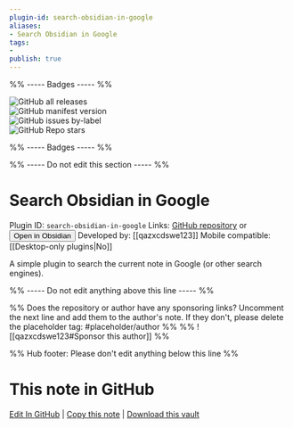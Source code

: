 ```yaml
---
plugin-id: search-obsidian-in-google
aliases:
- Search Obsidian in Google
tags: 
- 
publish: true
---
```


%% ----- Badges ----- %%

![GitHub all releases](https://img.shields.io/github/downloads/qazxcdswe123/search-obsidian-in-google/total?color=573E7A&logo=github&style=for-the-badge)   
![GitHub manifest version](https://img.shields.io/github/manifest-json/v/qazxcdswe123/search-obsidian-in-google?color=573E7A&logo=github&style=for-the-badge)   
![GitHub issues by-label](https://img.shields.io/github/issues/qazxcdswe123/search-obsidian-in-google/help%20wanted?color=573E7A&logo=github&style=for-the-badge)   
![GitHub Repo stars](https://img.shields.io/github/stars/qazxcdswe123/search-obsidian-in-google?color=573E7A&logo=github&style=for-the-badge)

%% ----- Badges ----- %%

%% ----- Do not edit this section ----- %%

# Search Obsidian in Google

Plugin ID: `search-obsidian-in-google`
Links: [GitHub repository](https://github.com/qazxcdswe123/search-obsidian-in-google) or [<button id=HH>Open in Obsidian</button>](obsidian://show-plugin?id=search-obsidian-in-google)
Developed by: [[qazxcdswe123]]
Mobile compatible: [[Desktop-only plugins|No]]

A simple plugin to search the current note in Google (or other search engines).

%% ----- Do not edit anything above this line ----- %% 

%% Does the repository or author have any sponsoring links? Uncomment the next line and add them to the author's note. If they don't, please delete the placeholder tag: #placeholder/author %%
%% ![[qazxcdswe123#Sponsor this author]] %%

%% Hub footer: Please don't edit anything below this line %%

# This note in GitHub

<span class="git-footer">[Edit In GitHub](https://github.dev/obsidian-community/obsidian-hub/blob/main/02%20-%20Community%20Expansions/02.05%20All%20Community%20Expansions/Plugins/search-obsidian-in-google.md "git-hub-edit-note") | [Copy this note](https://raw.githubusercontent.com/obsidian-community/obsidian-hub/main/02%20-%20Community%20Expansions/02.05%20All%20Community%20Expansions/Plugins/search-obsidian-in-google.md "git-hub-copy-note") | [Download this vault](https://github.com/obsidian-community/obsidian-hub/archive/refs/heads/main.zip "git-hub-download-vault") </span>
